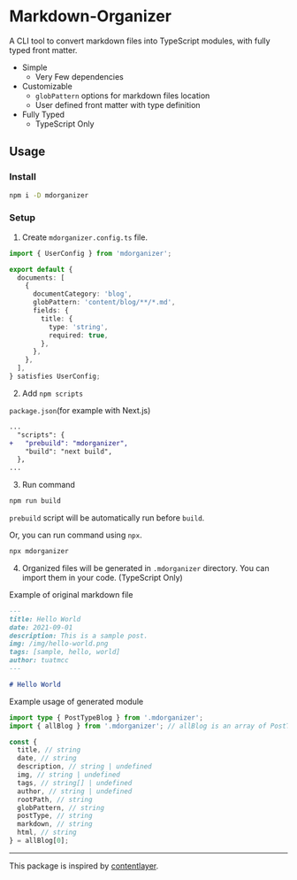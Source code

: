 # Markdown-Organizer

A CLI tool to convert markdown files into TypeScript modules, with fully typed front matter.

- Simple
  - Very Few dependencies
- Customizable
  - `globPattern` options for markdown files location
  - User defined front matter with type definition
- Fully Typed
  - TypeScript Only

## Usage

### Install

```sh
npm i -D mdorganizer
```

### Setup

1. Create `mdorganizer.config.ts` file.

```ts
import { UserConfig } from 'mdorganizer';

export default {
  documents: [
    {
      documentCategory: 'blog',
      globPattern: 'content/blog/**/*.md',
      fields: {
        title: {
          type: 'string',
          required: true,
        },
      },
    },
  ],
} satisfies UserConfig;
```

2. Add `npm scripts`

`package.json`(for example with Next.js)

```diff
...
  "scripts": {
+   "prebuild": "mdorganizer",
    "build": "next build",
  },
...
```

3. Run command

```sh
npm run build
```

`prebuild` script will be automatically run before `build`.

Or, you can run command using `npx`.

```sh
npx mdorganizer
```

4. Organized files will be generated in `.mdorganizer` directory. You can import them in your code. (TypeScript Only)

Example of original markdown file

```md
---
title: Hello World
date: 2021-09-01
description: This is a sample post.
img: /img/hello-world.png
tags: [sample, hello, world]
author: tuatmcc
---

# Hello World
```

Example usage of generated module

```ts
import type { PostTypeBlog } from '.mdorganizer';
import { allBlog } from '.mdorganizer'; // allBlog is an array of PostTypeBlog

const {
  title, // string
  date, // string
  description, // string | undefined
  img, // string | undefined
  tags, // string[] | undefined
  author, // string | undefined
  rootPath, // string
  globPattern, // string
  postType, // string
  markdown, // string
  html, // string
} = allBlog[0];
```

---

This package is inspired by [contentlayer](https://contentlayer.dev/).
